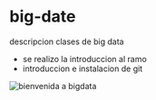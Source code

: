 # big-date

descripcion
clases de big data 
- se realizo la introduccion al ramo
- introduccion e instalacion de git

![bienvenida a bigdata](https://github.com/feeer97/big-date/gatos.png)